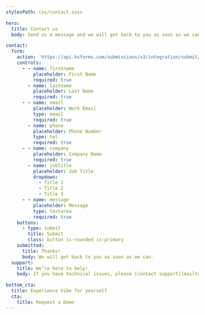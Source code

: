 ```yaml
---
stylesPath: css/contact.sass

hero:
  title: Contact us
  body: Send us a message and we will get back to you as soon as we can.

contact:
  form:
    action: 'https://api.hsforms.com/submissions/v3/integration/submit/5698963/eda833da-394c-4d3c-8a66-c8b854d7ee77'
    controls:
      - - name: firstname
          placeholder: First Name
          required: true
        - name: lastname
          placeholder: Last Name
          required: true
      - - name: email
          placeholder: Work Email
          type: email
          required: true
        - name: phone
          placeholder: Phone Number
          type: tel
          required: true
      - - name: company
          placeholder: Company Name
          required: true
        - name: jobtitle
          placeholder: Job Title
          dropdown:
            - Title 1
            - Title 2
            - Title 3
      - - name: message
          placeholder: Message
          type: textarea
          required: true
    buttons:
      - type: submit
        title: Submit
        class: button is-rounded is-primary
    submitted:
      title: Thanks!
      body: We will get back to you as soon as we can.
  support:
    title: We’re here to help!
    body: If you have technical issues, please [contact support](mailto:support@vibe.us).

bottom_cta:
  title: Experience Vibe for yourself
  cta:
    title: Request a Demo
---
```

